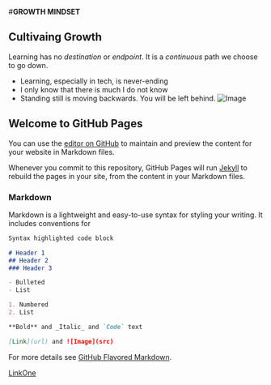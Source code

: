 #**GROWTH MINDSET**
## Cultivaing Growth

Learning has no _destination_ or _endpoint_.  It is a _continuous_ path we choose to go down.  

- Learning, especially in tech, is never-ending
- I only know that there is much I do not know
- Standing still is moving backwards.  You will be left behind.
![Image](https://images.unsplash.com/photo-1528716321680-815a8cdb8cbe?ixid=MXwxMjA3fDB8MHxwaG90by1wYWdlfHx8fGVufDB8fHw%3D&ixlib=rb-1.2.1&auto=format&fit=crop&w=820&q=80)



## Welcome to GitHub Pages

You can use the [editor on GitHub](https://github.com/QPThree/101d1/edit/main/README.md) to maintain and preview the content for your website in Markdown files.

Whenever you commit to this repository, GitHub Pages will run [Jekyll](https://jekyllrb.com/) to rebuild the pages in your site, from the content in your Markdown files.

### Markdown

Markdown is a lightweight and easy-to-use syntax for styling your writing. It includes conventions for

```markdown
Syntax highlighted code block

# Header 1
## Header 2
### Header 3

- Bulleted
- List

1. Numbered
2. List

**Bold** and _Italic_ and `Code` text

[Link](url) and ![Image](src)
```

For more details see [GitHub Flavored Markdown](https://guides.github.com/features/mastering-markdown/).

[LinkOne](LearningMarkdown.md)
